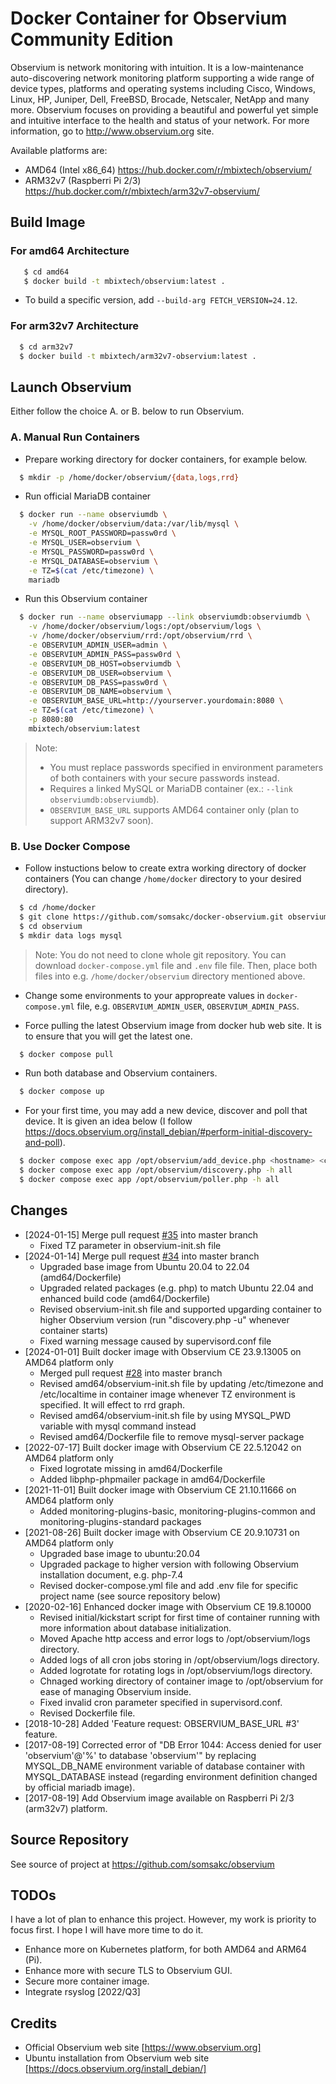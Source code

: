 # Docker Container for Observium Community Edition
Observium is network monitoring with intuition. It is a low-maintenance auto-discovering network monitoring platform supporting a wide range of device types, platforms and operating systems including Cisco, Windows, Linux, HP, Juniper, Dell, FreeBSD, Brocade, Netscaler, NetApp and many more. Observium focuses on providing a beautiful and powerful yet simple and intuitive interface to the health and status of your network. For more information, go to http://www.observium.org site.

Available platforms are:
* AMD64 (Intel x86_64) https://hub.docker.com/r/mbixtech/observium/
* ARM32v7 (Raspberri Pi 2/3) https://hub.docker.com/r/mbixtech/arm32v7-observium/

## Build Image
### For amd64 Architecture
```sh
   $ cd amd64
   $ docker build -t mbixtech/observium:latest .
```
- To build a specific version, add `--build-arg FETCH_VERSION=24.12`.

### For arm32v7 Architecture
```sh
  $ cd arm32v7
  $ docker build -t mbixtech/arm32v7-observium:latest .
```

## Launch Observium
Either follow the choice A. or B. below to run Observium.

### A. Manual Run Containers
- Prepare working directory for docker containers, for example below.
```sh
  $ mkdir -p /home/docker/observium/{data,logs,rrd}
```
- Run official MariaDB container
```sh
  $ docker run --name observiumdb \
    -v /home/docker/observium/data:/var/lib/mysql \
    -e MYSQL_ROOT_PASSWORD=passw0rd \
    -e MYSQL_USER=observium \
    -e MYSQL_PASSWORD=passw0rd \
    -e MYSQL_DATABASE=observium \
    -e TZ=$(cat /etc/timezone) \
    mariadb
```

- Run this Observium container
```sh
  $ docker run --name observiumapp --link observiumdb:observiumdb \
    -v /home/docker/observium/logs:/opt/observium/logs \
    -v /home/docker/observium/rrd:/opt/observium/rrd \
    -e OBSERVIUM_ADMIN_USER=admin \
    -e OBSERVIUM_ADMIN_PASS=passw0rd \
    -e OBSERVIUM_DB_HOST=observiumdb \
    -e OBSERVIUM_DB_USER=observium \
    -e OBSERVIUM_DB_PASS=passw0rd \
    -e OBSERVIUM_DB_NAME=observium \
    -e OBSERVIUM_BASE_URL=http://yourserver.yourdomain:8080 \
    -e TZ=$(cat /etc/timezone) \
    -p 8080:80
    mbixtech/observium:latest
```

> Note:
> - You must replace passwords specified in environment parameters of both containers with your secure passwords instead.
> - Requires a linked MySQL or MariaDB container (ex.: `--link observiumdb:observiumdb`).
> - `OBSERVIUM_BASE_URL` supports AMD64 container only (plan to support ARM32v7 soon).

### B. Use Docker Compose
- Follow instuctions below to create extra working directory of docker containers (You can change `/home/docker` directory to your desired directory).
```sh
  $ cd /home/docker
  $ git clone https://github.com/somsakc/docker-observium.git observium
  $ cd observium
  $ mkdir data logs mysql
```
> Note: You do not need to clone whole git repository. You can download `docker-compose.yml` file and `.env` file file. Then, place both files into e.g. `/home/docker/observium` directory mentioned above.

- Change some environments to your appropreate values in `docker-compose.yml` file, e.g. `OBSERVIUM_ADMIN_USER`, `OBSERVIUM_ADMIN_PASS`.

- Force pulling the latest Observium image from docker hub web site. It is to ensure that you will get the latest one.
```sh
  $ docker compose pull
```

- Run both database and Observium containers.
```sh
  $ docker compose up
```

- For your first time, you may add a new device, discover and poll that device. It is given an idea below (I follow https://docs.observium.org/install_debian/#perform-initial-discovery-and-poll).
```sh
  $ docker compose exec app /opt/observium/add_device.php <hostname> <community> v2c
  $ docker compose exec app /opt/observium/discovery.php -h all
  $ docker compose exec app /opt/observium/poller.php -h all
```

## Changes
- [2024-01-15] Merge pull request [#35](https://github.com/somsakc/docker-observium/pull/35) into master branch
  - Fixed TZ parameter in observium-init.sh file
- [2024-01-14] Merge pull request [#34](https://github.com/somsakc/docker-observium/pull/34) into master branch
  - Upgraded base image from Ubuntu 20.04 to 22.04 (amd64/Dockerfile)
  - Upgraded related packages (e.g. php) to match Ubuntu 22.04 and enhanced build code (amd64/Dockerfile)
  - Revised observium-init.sh file and supported upgarding container to higher Observium version (run "discovery.php -u" whenever container starts)
  - Fixed warning message caused by supervisord.conf file
- [2024-01-01] Built docker image with Observium CE 23.9.13005 on AMD64 platform only
  - Merged pull request [#28](https://github.com/somsakc/docker-observium/pull/28) into master branch
  - Revised amd64/observium-init.sh file by updating /etc/timezone and /etc/localtime in container image whenever TZ environment is specified. It will effect to rrd graph.
  - Revised amd64/observium-init.sh file by using MYSQL_PWD variable with mysql command instead
  - Revised amd64/Dockerfile file to remove mysql-server package
- [2022-07-17] Built docker image with Observium CE 22.5.12042 on AMD64 platform only
  - Fixed logrotate missing in amd64/Dockerfile
  - Added libphp-phpmailer package in amd64/Dockerfile
- [2021-11-01] Built docker image with Observium CE 21.10.11666 on AMD64 platform only
  - Added monitoring-plugins-basic, monitoring-plugins-common and monitoring-plugins-standard packages
- [2021-08-26] Built docker image with Observium CE 20.9.10731 on AMD64 platform only
  - Upgraded base image to ubuntu:20.04
  - Upgraded package to higher version with following Observium installation document, e.g. php-7.4
  - Revised docker-compose.yml file and add .env file for specific project name (see source repository below)
- [2020-02-16] Enhanced docker image with Observium CE 19.8.10000
  - Revised initial/kickstart script for first time of container running with more information about database initialization.
  - Moved Apache http access and error logs to /opt/observium/logs directory.
  - Added logs of all cron jobs storing in /opt/observium/logs directory. 
  - Added logrotate for rotating logs in /opt/observium/logs directory.
  - Chnaged working directory of container image to /opt/observium for ease of managing Observium inside.
  - Fixed invalid cron parameter specified in supervisord.conf.
  - Revised Dockerfile file.
- [2018-10-28] Added 'Feature request: OBSERVIUM_BASE_URL #3' feature.
- [2017-08-19] Corrected error of "DB Error 1044: Access denied for user 'observium'@'%' to database 'observium'" by replacing MYSQL_DB_NAME environment variable of database container with MYSQL_DATABASE instead (regarding environment definition changed by official mariadb image).
- [2017-08-19] Add Observium image available on Raspberri Pi 2/3 (arm32v7) platform.

## Source Repository
See source of project at https://github.com/somsakc/observium

## TODOs
I have a lot of plan to enhance this project. However, my work is priority to focus first. I hope I will have more time to do it.
- Enhance more on Kubernetes platform, for both AMD64 and ARM64 (Pi).
- Enhance more with secure TLS to Observium GUI.
- Secure more container image.
- Integrate rsyslog [2022/Q3]

## Credits
- Official Observium web site [https://www.observium.org]
- Ubuntu installation from Observium web site [https://docs.observium.org/install_debian/]
